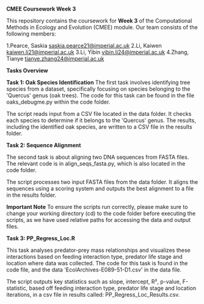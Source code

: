**CMEE Coursework Week 3**

This repository contains the coursework for **Week 3** of the Computational Methods in Ecology and Evolution (CMEE) module. Our team consists of the following members:

1.Pearce, Saskia   saskia.pearce21@imperial.ac.uk
2.Li, Kaiwen   kaiwen.li21@imperial.ac.uk
3.Li, Yibin    yibin.li24@imperial.ac.uk
4.Zhang, Tianye  tianye.zhang24@imperial.ac.uk

**Tasks Overview**

**Task 1: Oak Species Identification**
The first task involves identifying tree species from a dataset, specifically focusing on species belonging to the 'Quercus' genus (oak trees). The code for this task can be found in the file oaks_debugme.py within the code folder.

The script reads input from a CSV file located in the data folder.
It checks each species to determine if it belongs to the 'Quercus' genus.
The results, including the identified oak species, are written to a CSV file in the results folder.

**Task 2: Sequence Alignment**

The second task is about aligning two DNA sequences from FASTA files. The relevant code is in align_seqs_fasta.py, which is also located in the code folder.

The script processes two input FASTA files from the data folder.
It aligns the sequences using a scoring system and outputs the best alignment to a file in the results folder.

**Important Note**
To ensure the scripts run correctly, please make sure to change your working directory (cd) to the code folder before executing the scripts, as we have used relative paths for accessing the data and output files.


**Task 3: PP_Regress_Loc.R**

This task analyses predator-prey mass relationships and visualizes these interactions based on feeding interaction type, predator life stage and location where data was collected. The code for this task is found in the code file, and the data 'EcolArchives-E089-51-D1.csv' in the data file. 

The script outputs key statistics such as slope, intercept, R², p-value, F-statistic, based off feeding interaction type, predator life stage and location iterations, in a csv file in results called: PP_Regress_Loc_Results.csv.

